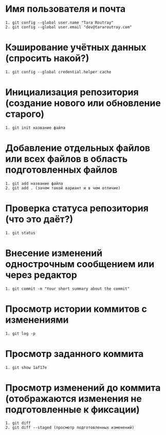 # Имя пользователя и почта
    1. git config --global user.name "Tara Routray"
    2. git config --global user.email "dev@tararoutray.com"
# Кэширование учётных данных (спросить накой?)
    1. git config --global credential.helper cache
# Инициализация репозитория (создание нового или обновление старого)
    1. git init название файла

# Добавление отдельных файлов или всех файлов в область подготовленных файлов
    1. git add название файла
    2. git add . (зачем такой вариант и в чем отличие)
# Проверка статуса репозитория (что это даёт?)
    1. git status
# Внесение изменений однострочным сообщением или через редактор
    1. git commit -m "Your short summary about the commit"
# Просмотр истории коммитов с изменениями
    1. git log -p
# Просмотр заданного коммита
    1. git show 1af17e
# Просмотр изменений до коммита (отображаются изменения не подготовленные к фиксации)
    1. git diff
    2. git diff --staged (просмотр подготовленных изменений)
